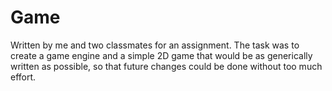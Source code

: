 Game
====

Written by me and two classmates for an assignment. The task was to create a game engine and a simple 2D game that would be 
as generically written as possible, so that future changes could be done without too much effort.
